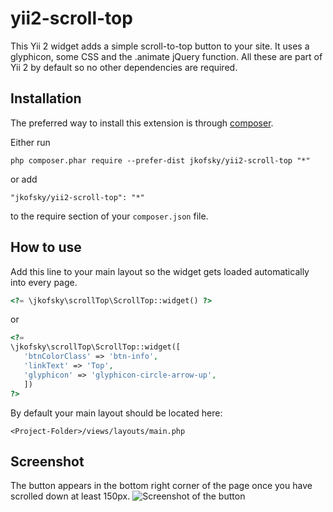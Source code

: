 yii2-scroll-top
=====================
This Yii 2 widget adds a simple scroll-to-top button to your site.
It uses a glyphicon, some CSS and the .animate jQuery function. All these are part of Yii 2 by default so no other dependencies are required.

Installation
------------
The preferred way to install this extension is through [composer](http://getcomposer.org/download/).

Either run

```
php composer.phar require --prefer-dist jkofsky/yii2-scroll-top "*"
```

or add

```
"jkofsky/yii2-scroll-top": "*"
```

to the require section of your `composer.json` file.


How to use
----------
Add this line to your main layout so the widget gets loaded automatically into every page.
```php
<?= \jkofsky\scrollTop\ScrollTop::widget() ?>
```
or
```php
<?=
\jkofsky\scrollTop\ScrollTop::widget([
   'btnColorClass' => 'btn-info',
   'linkText' => 'Top',
   'glyphicon' => 'glyphicon-circle-arrow-up',
   ])
?> 
```
        
By default your main layout should be located here:
```
<Project-Folder>/views/layouts/main.php
```

Screenshot
----------
The button appears in the bottom right corner of the page once you have scrolled down at least 150px.
![Screenshot of the button](http://s19.postimg.org/dkro8azxf/Scroll_Top_Button.png)
